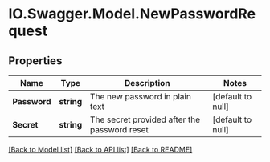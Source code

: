 # IO.Swagger.Model.NewPasswordRequest
## Properties

Name | Type | Description | Notes
------------ | ------------- | ------------- | -------------
**Password** | **string** | The new password in plain text | [default to null]
**Secret** | **string** | The secret provided after the password reset | [default to null]

[[Back to Model list]](../README.md#documentation-for-models) [[Back to API list]](../README.md#documentation-for-api-endpoints) [[Back to README]](../README.md)

